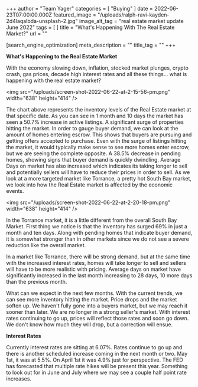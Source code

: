 +++
author = "Team Yager"
categories = [ "Buying" ]
date = 2022-06-23T07:00:00.000Z
featured_image = "/uploads/ralph-ravi-kayden-2d4laqalbda-unsplash-2.jpg"
image_alt_tag = "real estate market update June 2022"
tags = [ ]
title = "What's Happening With The Real Estate Market?"
url = ""

[search_engine_optimization]
meta_description = ""
title_tag = ""
+++

**What's Happening to the Real Estate Market**

With the economy slowing down, inflation, stocked market plunges, crypto crash, gas prices, decade high interest rates and all these things... what is happening with the real estate market?&nbsp;

&lt;img src="/uploads/screen-shot-2022-06-22-at-2-15-56-pm.png" width="638" height="414" /&gt;

The chart above represents the inventory levels of the Real Estate market at that specific date. As you can see in 1 month and 10 days the market has seen a 50.7% increase in active listings. A significant surge of properties hitting the market. In order to gauge buyer demand, we can look at the amount of homes entering escrow. This shows that buyers are pursuing and getting offers accepted to purchase. Even with the surge of listings hitting the market, it would typically make sense to see more homes enter escrow, but we are seeing the complete opposite. A 38.5% decrease in pending homes, showing signs that buyer demand is quickly dwindling. Average Days on market has also increased which indicates its taking longer to sell and potentially sellers will have to reduce their prices in order to sell. As we look at a more targeted market like Torrance, a pretty hot South Bay market, we look into how the Real Estate market is affected by the economic events.&nbsp;

&lt;img src="/uploads/screen-shot-2022-06-22-at-2-20-18-pm.png" width="638" height="414" /&gt;

In the Torrance market, it is a little different from the overall South Bay Market. First thing we notice is that the inventory has surged 69% in just a month and ten days. Along with pending homes that indicate buyer demand, it is somewhat stronger than in other markets since we do not see a severe reduction like the overall market.&nbsp;

In a market like Torrance, there will be strong demand, but at the same time with the increased interest rates, homes will take longer to sell and sellers will have to be more realistic with pricing. Average days on market have significantly increased in the last month increasing to 28 days, 10 more days than the previous month.&nbsp;

What can we expect in the next few months. With the current trends, we can see more inventory hitting the market. Price drops and the market soften up. We haven't fully gone into a buyers market, but we may reach it sooner than later. We are no longer in a strong seller's market. With interest rates continuing to go up, prices will reflect those rates and soon go down. We don't know how much they will drop, but a correction will ensue.

**Interest Rates**

Currently interest rates are sitting at 6.07%. Rates continue to go up and there is another scheduled increase coming in the next month or two. May 1st, it was at 5.5%. On April 1st it was 4.9% just for perspective. The FED has forecasted that multiple rate hikes will be present this year. Something to look out for in June and July where we may see a couple half point rate increases.&nbsp;
